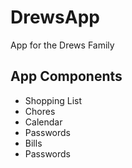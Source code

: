# DrewsApp
App for the Drews Family

## App Components
- Shopping List
- Chores
- Calendar
- Passwords
- Bills
- Passwords